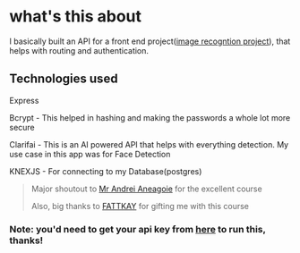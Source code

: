 # what's this about

I basically built an API for a front end project([image recogntion project](https://github.com/tegaguru/smart-brain-app)), that helps with routing and authentication. 

## Technologies used

Express

Bcrypt - This helped in hashing and making the passwords a whole lot more secure

Clarifai - This is an AI powered API that helps with everything detection. My use case in this app was for Face Detection

KNEXJS - For connecting to my Database(postgres)


> Major shoutout to [Mr Andrei Aneagoie](https://github.com/aneagoie) for the excellent course
>
> Also, big thanks to [FATTKAY](https://twitter.com/fattkay?lang=en) for gifting me with this course

### Note: you'd need to get your api key from [here](https://www.clarifai.com/) to run this, thanks!